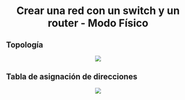 <p align="left">
  <h1 align="center"> Crear una red con un switch y un router - Modo Físico</h1>
</p>

## Topología

<p align="center">
  <img src="https://github.com/MeliQB/Comunicacion_datos_R_Melissa_Quispe/blob/576b24a4c499238cc79f853c5f5405a1689ae3de/Im%C3%A1genes/Captura%20de%20pantalla%202024-05-15%20165102.png">
</p>

## Tabla de asignación de direcciones

<p align="center">
  <img src="https://github.com/MeliQB/Comunicacion_datos_R_Melissa_Quispe/blob/576b24a4c499238cc79f853c5f5405a1689ae3de/Im%C3%A1genes/imagen_2024-05-15_165229219.png">
</p>

